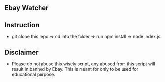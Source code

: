 ## Ebay Watcher

## Instruction

- git clone this repo => cd into the folder => run npm install => node index.js

## Disclaimer

- Please do not abuse this wisely script, any abused from this script will result in banned by Ebay. This is meant for only to be used for educational purpose.
